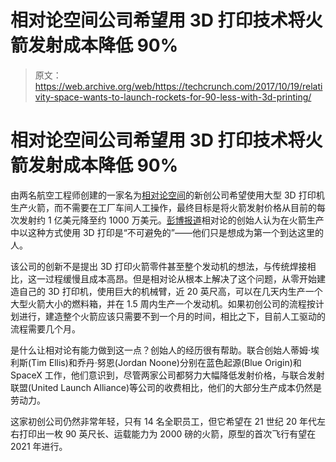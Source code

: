 # 相对论空间公司希望用 3D 打印技术将火箭发射成本降低 90%

> 原文：<https://web.archive.org/web/https://techcrunch.com/2017/10/19/relativity-space-wants-to-launch-rockets-for-90-less-with-3d-printing/>

# 相对论空间公司希望用 3D 打印技术将火箭发射成本降低 90%

由两名航空工程师创建的一家名为[相对论空间](https://web.archive.org/web/20230405040900/https://www.relativityspace.com/)的新创公司希望使用大型 3D 打印机生产火箭，而不需要在工厂车间人工操作，最终目标是将火箭发射价格从目前的每次发射约 1 亿美元降至约 1000 万美元。[彭博报道](https://web.archive.org/web/20230405040900/https://www.bloomberg.com/news/articles/2017-10-18/these-giant-printers-are-meant-to-make-rockets)相对论的创始人认为在火箭生产中以这种方式使用 3D 打印是“不可避免的”——他们只是想成为第一个到达这里的人。

该公司的创新不是提出 3D 打印火箭零件甚至整个发动机的想法，与传统焊接相比，这一过程缓慢且成本高昂。但是相对论从根本上解决了这个问题，从零开始建造自己的 3D 打印机，使用巨大的机械臂，近 20 英尺高，可以在几天内生产一个大型火箭大小的燃料箱，并在 1.5 周内生产一个发动机。如果初创公司的流程按计划进行，建造整个火箭应该只需要不到一个月的时间，相比之下，目前人工驱动的流程需要几个月。

是什么让相对论有能力做到这一点？创始人的经历很有帮助。联合创始人蒂姆·埃利斯(Tim Ellis)和乔丹·努恩(Jordan Noone)分别在蓝色起源(Blue Origin)和 SpaceX 工作，他们意识到，尽管两家公司都努力大幅降低发射价格，与联合发射联盟(United Launch Alliance)等公司的收费相比，他们的大部分生产成本仍然是劳动力。

这家初创公司仍然非常年轻，只有 14 名全职员工，但它希望在 21 世纪 20 年代左右打印出一枚 90 英尺长、运载能力为 2000 磅的火箭，原型的首次飞行有望在 2021 年进行。